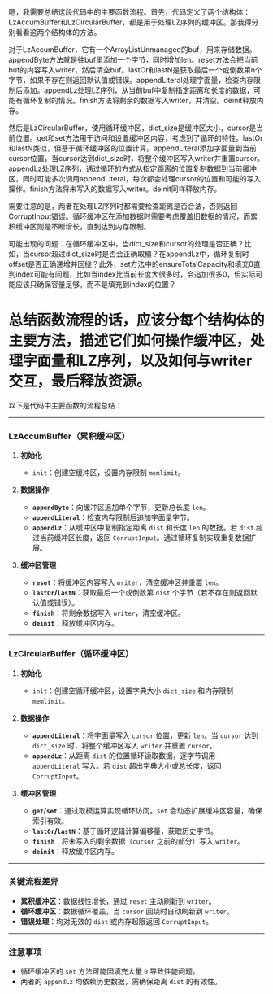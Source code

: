 嗯，我需要总结这段代码中的主要函数流程。首先，代码定义了两个结构体：LzAccumBuffer和LzCircularBuffer，都是用于处理LZ序列的缓冲区。那我得分别看看这两个结构体的方法。

对于LzAccumBuffer，它有一个ArrayListUnmanaged的buf，用来存储数据。appendByte方法就是往buf里添加一个字节，同时增加len。reset方法会把当前buf的内容写入writer，然后清空buf。lastOr和lastN是获取最后一个或倒数第n个字节，如果不存在则返回默认值或错误。appendLiteral处理字面量，检查内存限制后添加。appendLz处理LZ序列，从当前buf中复制指定距离和长度的数据，可能有循环复制的情况。finish方法将剩余的数据写入writer，并清空。deinit释放内存。

然后是LzCircularBuffer，使用循环缓冲区，dict_size是缓冲区大小，cursor是当前位置。get和set方法用于访问和设置缓冲区内容，考虑到了循环的特性。lastOr和lastN类似，但基于循环缓冲区的位置计算。appendLiteral添加字面量到当前cursor位置，当cursor达到dict_size时，将整个缓冲区写入writer并重置cursor。appendLz处理LZ序列，通过循环的方式从指定距离的位置复制数据到当前缓冲区，同时可能多次调用appendLiteral，每次都会处理cursor的位置和可能的写入操作。finish方法将未写入的数据写入writer。deinit同样释放内存。

需要注意的是，两者在处理LZ序列时都需要检查距离是否合法，否则返回CorruptInput错误。循环缓冲区在添加数据时需要考虑覆盖旧数据的情况，而累积缓冲区则是不断增长，直到达到内存限制。

可能出现的问题：在循环缓冲区中，当dict_size和cursor的处理是否正确？比如，当cursor超过dict_size时是否会正确取模？在appendLz中，循环复制时offset是否正确递增并回绕？此外，set方法中的ensureTotalCapacity和填充0直到index可能有问题，比如当index比当前长度大很多时，会追加很多0，但实际可能应该只确保容量足够，而不是填充到index的位置？

总结函数流程的话，应该分每个结构体的主要方法，描述它们如何操作缓冲区，处理字面量和LZ序列，以及如何与writer交互，最后释放资源。
================================================
以下是代码中主要函数的流程总结：

---

### **LzAccumBuffer（累积缓冲区）**
1. **初始化**  
   - `init`：创建空缓冲区，设置内存限制 `memlimit`。

2. **数据操作**  
   - **`appendByte`**：向缓冲区追加单个字节，更新总长度 `len`。
   - **`appendLiteral`**：检查内存限制后追加字面量字节。
   - **`appendLz`**：从缓冲区中复制指定距离 `dist` 和长度 `len` 的数据。若 `dist` 超过当前缓冲区长度，返回 `CorruptInput`。通过循环复制实现重复数据扩展。

3. **缓冲区管理**  
   - **`reset`**：将缓冲区内容写入 `writer`，清空缓冲区并重置 `len`。
   - **`lastOr`/`lastN`**：获取最后一个或倒数第 `dist` 个字节（若不存在则返回默认值或错误）。
   - **`finish`**：将剩余数据写入 `writer`，清空缓冲区。
   - **`deinit`**：释放缓冲区内存。

---

### **LzCircularBuffer（循环缓冲区）**
1. **初始化**  
   - `init`：创建空循环缓冲区，设置字典大小 `dict_size` 和内存限制 `memlimit`。

2. **数据操作**  
   - **`appendLiteral`**：将字面量写入 `cursor` 位置，更新 `len`。当 `cursor` 达到 `dict_size` 时，将整个缓冲区写入 `writer` 并重置 `cursor`。
   - **`appendLz`**：从距离 `dist` 的位置循环读取数据，逐字节调用 `appendLiteral` 写入。若 `dist` 超出字典大小或总长度，返回 `CorruptInput`。

3. **缓冲区管理**  
   - **`get`/`set`**：通过取模运算实现循环访问。`set` 会动态扩展缓冲区容量，确保索引有效。
   - **`lastOr`/`lastN`**：基于循环逻辑计算偏移量，获取历史字节。
   - **`finish`**：将未写入的剩余数据（`cursor` 之前的部分）写入 `writer`。
   - **`deinit`**：释放缓冲区内存。

---

### **关键流程差异**
- **累积缓冲区**：数据线性增长，通过 `reset` 主动刷新到 `writer`。
- **循环缓冲区**：数据循环覆盖，当 `cursor` 回绕时自动刷新到 `writer`。
- **错误处理**：均对无效的 `dist` 或内存超限返回 `CorruptInput`。

---

### **注意事项**
- 循环缓冲区的 `set` 方法可能因填充大量 `0` 导致性能问题。
- 两者的 `appendLz` 均依赖历史数据，需确保距离 `dist` 的有效性。